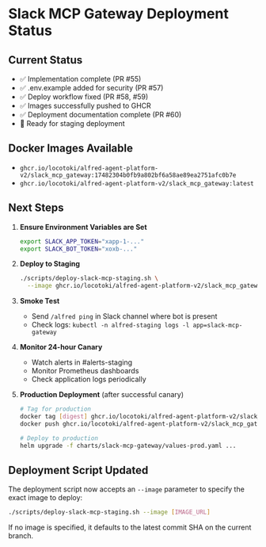 # Slack MCP Gateway Deployment Status

## Current Status
- ✅ Implementation complete (PR #55)
- ✅ .env.example added for security (PR #57)
- ✅ Deploy workflow fixed (PR #58, #59)
- ✅ Images successfully pushed to GHCR
- ✅ Deployment documentation complete (PR #60)
- 🔄 Ready for staging deployment

## Docker Images Available
- `ghcr.io/locotoki/alfred-agent-platform-v2/slack_mcp_gateway:17482304b0fb9a802bf6a58ae89ea2751afc0b7e`
- `ghcr.io/locotoki/alfred-agent-platform-v2/slack_mcp_gateway:latest`

## Next Steps

1. **Ensure Environment Variables are Set**
   ```bash
   export SLACK_APP_TOKEN="xapp-1-..."
   export SLACK_BOT_TOKEN="xoxb-..."
   ```

2. **Deploy to Staging**
   ```bash
   ./scripts/deploy-slack-mcp-staging.sh \
     --image ghcr.io/locotoki/alfred-agent-platform-v2/slack_mcp_gateway:17482304b0fb9a802bf6a58ae89ea2751afc0b7e
   ```

3. **Smoke Test**
   - Send `/alfred ping` in Slack channel where bot is present
   - Check logs: `kubectl -n alfred-staging logs -l app=slack-mcp-gateway`

4. **Monitor 24-hour Canary**
   - Watch alerts in #alerts-staging
   - Monitor Prometheus dashboards
   - Check application logs periodically

5. **Production Deployment** (after successful canary)
   ```bash
   # Tag for production
   docker tag [digest] ghcr.io/locotoki/alfred-agent-platform-v2/slack_mcp_gateway:v0.1.0
   docker push ghcr.io/locotoki/alfred-agent-platform-v2/slack_mcp_gateway:v0.1.0
   
   # Deploy to production
   helm upgrade -f charts/slack-mcp-gateway/values-prod.yaml ...
   ```

## Deployment Script Updated
The deployment script now accepts an `--image` parameter to specify the exact image to deploy:
```bash
./scripts/deploy-slack-mcp-staging.sh --image [IMAGE_URL]
```

If no image is specified, it defaults to the latest commit SHA on the current branch.